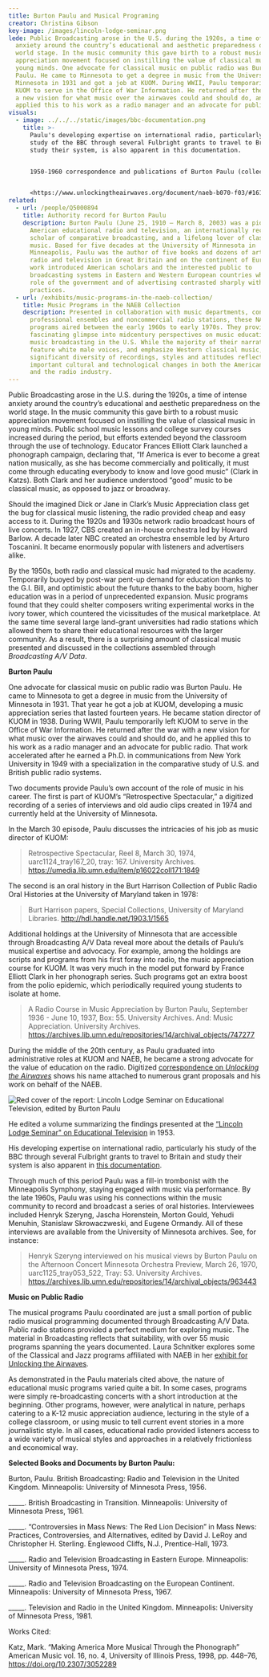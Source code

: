 ```yaml
---
title: Burton Paulu and Musical Programing
creator: Christina Gibson
key-image: /images/lincoln-lodge-seminar.png
lede: Public Broadcasting arose in the U.S. during the 1920s, a time of intense
  anxiety around the country’s educational and aesthetic preparedness on the
  world stage. In the music community this gave birth to a robust music
  appreciation movement focused on instilling the value of classical music in
  young minds. One advocate for classical music on public radio was Burton
  Paulu. He came to Minnesota to get a degree in music from the University of
  Minnesota in 1931 and got a job at KUOM. During WWII, Paulu temporarily left
  KUOM to serve in the Office of War Information. He returned after the war with
  a new vision for what music over the airwaves could and should do, and he
  applied this to his work as a radio manager and an advocate for public radio.
visuals:
  - image: ../../../static/images/bbc-documentation.png
    title: >-
      Paulu's developing expertise on international radio, particularly his
      study of the BBC through several Fulbright grants to travel to Britain and
      study their system, is also apparent in this documentation.


      1950-1960 correspondence and publications of Burton Paulu (collection #1).


      <https://www.unlockingtheairwaves.org/document/naeb-b070-f03/#161>
related:
  - url: /people/Q5000894
    title: Authority record for Burton Paulu
    description: Burton Paulu (June 25, 1910 – March 8, 2003) was a pioneer in
      American educational radio and television, an internationally recognized
      scholar of comparative broadcasting, and a lifelong lover of classical
      music. Based for five decades at the University of Minnesota in
      Minneapolis, Paulu was the author of five books and dozens of articles on
      radio and television in Great Britain and on the continent of Europe. His
      work introduced American scholars and the interested public to
      broadcasting systems in Eastern and Western European countries where the
      role of the government and of advertising contrasted sharply with US
      practices.
  - url: /exhibits/music-programs-in-the-naeb-collection/
    title: Music Programs in the NAEB Collection
    description: Presented in collaboration with music departments, conservatories,
      professional ensembles and noncommercial radio stations, these NAEB music
      programs aired between the early 1960s to early 1970s. They provide a
      fascinating glimpse into midcentury perspectives on music education and
      music broadcasting in the U.S. While the majority of their narratives
      feature white male voices, and emphasize Western classical music, a
      significant diversity of recordings, styles and attitudes reflect
      important cultural and technological changes in both the American academy
      and the radio industry.
---
```

Public Broadcasting arose in the U.S. during the 1920s, a time of intense anxiety around the country’s educational and aesthetic preparedness on the world stage. In the music community this gave birth to a robust music appreciation movement focused on instilling the value of classical music in young minds. Public school music lessons and college survey courses increased during the period, but efforts extended beyond the classroom through the use of technology. Educator Frances Elliott Clark launched a phonograph campaign, declaring that, “If America is ever to become a great nation musically, as she has become commercially and politically, it must come through educating everybody to know and love good music” (Clark in Katzs). Both Clark and her audience understood “good” music to be classical music, as opposed to jazz or broadway.

Should the imagined Dick or Jane in Clark’s Music Appreciation class get the bug for classical music listening, the radio provided cheap and easy access to it. During the 1920s and 1930s network radio broadcast hours of live concerts. In 1927, CBS created an in-house orchestra led by Howard Barlow. A decade later NBC created an orchestra ensemble led by Arturo Toscanini. It became enormously popular with listeners and advertisers alike.

By the 1950s, both radio and classical music had migrated to the academy. Temporarily buoyed by post-war pent-up demand for education thanks to the G.I. Bill, and optimistic about the future thanks to the baby boom, higher education was in a period of unprecedented expansion. Music programs found that they could shelter composers writing experimental works in the ivory tower, which countered the vicissitudes of the musical marketplace. At the same time several large land-grant universities had radio stations which allowed them to share their educational resources with the larger community. As a result, there is a surprising amount of classical music presented and discussed in the collections assembled through *Broadcasting A/V Data*.

**B﻿urton Paulu**

One advocate for classical music on public radio was Burton Paulu. He came to Minnesota to get a degree in music from the University of Minnesota in 1931. That year he got a job at KUOM, developing a music appreciation series that lasted fourteen years. He became station director of KUOM in 1938. During WWII, Paulu temporarily left KUOM to serve in the Office of War Information. He returned after the war with a new vision for what music over the airwaves could and should do, and he applied this to his work as a radio manager and an advocate for public radio. That work accelerated after he earned a Ph.D. in communications from New York University in 1949 with a specialization in the comparative study of U.S. and British public radio systems.

Two documents provide Paulu’s own account of the role of music in his career. The first is part of KUOM’s “Retrospective Spectacular,” a digitized recording of a series of interviews and old audio clips created in 1974 and currently held at the University of Minnesota.

In the March 30 episode, Paulu discusses the intricacies of his job as music director of KUOM:

> Retrospective Spectacular, Reel 8, March 30, 1974, uarc1124_tray167_20, tray: 167. University Archives. <https://umedia.lib.umn.edu/item/p16022coll171:1849>

The second is an oral history in the Burt Harrison Collection of Public Radio Oral Histories at the University of Maryland taken in 1978:

> Burt Harrison papers, Special Collections, University of Maryland Libraries. <http://hdl.handle.net/1903.1/1565>﻿

Additional holdings at the University of Minnesota that are accessible through Broadcasting A/V Data reveal more about the details of Paulu’s musical expertise and advocacy. For example, among the holdings are scripts and programs from his first foray into radio, the music appreciation course for KUOM. It was very much in the model put forward by France Elliott Clark in her phonograph series. Such programs got an extra boost from the polio epidemic, which periodically required young students to isolate at home. 

> A Radio Course in Music Appreciation by Burton Paulu, September 1936 - June 10, 1937, Box: 55. University Archives. And: Music Appreciation. University Archives. <https://archives.lib.umn.edu/repositories/14/archival_objects/747277>

During the middle of the 20th century, as Paulu graduated into administrative roles at KUOM and NAEB, he became a strong advocate for the value of education on the radio. Digitized [correspondence on *Unlocking the Airwaves*](https://www.unlockingtheairwaves.org/people/Q5000894/) shows his name attached to numerous grant proposals and his work on behalf of the NAEB.  

![Red cover of the report: Lincoln Lodge Seminar on Educational Television, edited by Burton Paulu](/images/lincoln-lodge-seminar.png "Lincoln Lodge Seminar on Educational Television, edited by Burton Paulu")

He edited a volume summarizing the findings presented at the [“Lincoln Lodge Seminar" on Educational Television](https://www.unlockingtheairwaves.org/document/naeb-b105-f02-05/) in 1953. 

His developing expertise on international radio, particularly his study of the BBC through several Fulbright grants to travel to Britain and study their system is also apparent in [this documentation](https://www.unlockingtheairwaves.org/document/naeb-b070-f03/#161).

Through much of this period Paulu was a fill-in trombonist with the Minneapolis Symphony, staying engaged with music via performance. By the late 1960s, Paulu was using his connections within the music community to record and broadcast a series of oral histories. Interviewees included Henryk Szeryng, Jascha Horenstein, Morton Gould, Yehudi Menuhin, Stanislaw Skrowaczweski, and Eugene Ormandy.  All of these interviews are available from the University of Minnesota archives. See, for instance:

> Henryk Szeryng interviewed on his musical views by Burton Paulu on the Afternoon Concert Minnesota Orchestra Preview, March 26, 1970, uarc1125_tray053_522, Tray: 53. University Archives. <https://archives.lib.umn.edu/repositories/14/archival_objects/963443>

**Music on Public Radio**

The musical programs Paulu coordinated are just a small portion of public radio musical programming documented through Broadcasting A/V Data. Public radio stations provided a perfect medium for exploring music. The material in Broadcasting reflects that suitability, with over 55 music programs spanning the years documented. Laura Schnitker explores some of the Classical and Jazz programs affiliated with NAEB in her [exhibit for Unlocking the Airwaves](https://www.unlockingtheairwaves.org/exhibits/music-programs-in-the-naeb-collection/). 

As demonstrated in the Paulu materials cited above, the nature of educational music programs varied quite a bit. In some cases, programs were simply re-broadcasting concerts with a short introduction at the beginning. Other programs, however, were analytical in nature, perhaps catering to a K-12 music appreciation audience, lecturing in the style of a college classroom, or using music to tell current event stories in a more journalistic style. In all cases, educational radio provided listeners access to a wide variety of musical styles and approaches in a relatively frictionless and economical way.

**Selected Books and Documents by Burton Paulu:**

Burton, Paulu. British Broadcasting: Radio and Television in the United Kingdom. Minneapolis: University of Minnesota Press, 1956.

\_\_\_\__. British Broadcasting in Transition. Minneapolis: University of Minnesota Press, 1961.

\_\_\_\__. “Controversies in Mass News: The Red Lion Decision” in Mass News: Practices, Controversies, and Alternatives, edited by David J. LeRoy and Christopher H. Sterling. Englewood Cliffs, N.J., Prentice-Hall, 1973. 

\_\_\_\__. Radio and Television Broadcasting in Eastern Europe. Minneapolis: University of Minnesota Press, 1974.

\_\_\_\__. Radio and Television Broadcasting on the European Continent. Minneapolis: University of Minnesota Press, 1967.

\_\_\_\__. Television and Radio in the United Kingdom. Minneapolis: University of Minnesota Press, 1981.

W﻿orks Cited:

Katz, Mark. “Making America More Musical Through the Phonograph” American Music  vol. 
16, no. 4, University of Illinois Press, 1998, pp. 448–76, <https://doi.org/10.2307/3052289>